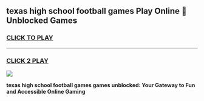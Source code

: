 
## texas high school football games Play Online 👋 Unblocked Games
<h3>
<a href="https://news.freeplayer.one?title=texas_high_school_football_games&ref=17GH">CLICK TO PLAY</a></h3>
<hr>

<h3>
<a href="https://news.freeplayer.one?title=texas_high_school_football_games&ref=17GH">CLICK 2 PLAY</a>
  
</h3>

<a href="https://news.freeplayer.one?title=texas_high_school_football_games&ref=17GH/"><img src="https://clearcache.store/games.png"></a>


**texas high school football games games unblocked: Your Gateway to Fun and Accessible Online Gaming**
